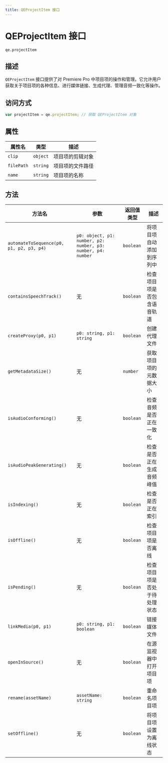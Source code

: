 ```yaml
---
title: QEProjectItem 接口
---
```

# QEProjectItem 接口

`qe.projectItem`

## 描述

`QEProjectItem` 接口提供了对 Premiere Pro 中项目项的操作和管理。它允许用户获取关于项目项的各种信息、进行媒体链接、生成代理、管理音频一致化等操作。

## 访问方式

```javascript
var projectItem = qe.projectItem; // 获取 QEProjectItem 对象
```

## 属性

| 属性名 | 类型 | 描述 |
| --- | --- | --- |
| `clip` | `object` | 项目项的剪辑对象 |
| `filePath` | `string` | 项目项的文件路径 |
| `name` | `string` | 项目项的名称 |

## 方法

| 方法名 | 参数 | 返回值类型 | 描述 |
| --- | --- | --- | --- |
| `automateToSequence(p0, p1, p2, p3, p4)` | `p0: object, p1: number, p2: number, p3: number, p4: number` | `boolean` | 将项目项自动添加到序列中 |
| `containsSpeechTrack()` | 无 | `boolean` | 检查项目项是否包含语音轨道 |
| `createProxy(p0, p1)` | `p0: string, p1: string` | `boolean` | 创建代理文件 |
| `getMetadataSize()` | 无 | `number` | 获取项目项的元数据大小 |
| `isAudioConforming()` | 无 | `boolean` | 检查音频是否正在一致化 |
| `isAudioPeakGenerating()` | 无 | `boolean` | 检查是否正在生成音频峰值 |
| `isIndexing()` | 无 | `boolean` | 检查是否正在索引 |
| `isOffline()` | 无 | `boolean` | 检查项目项是否离线 |
| `isPending()` | 无 | `boolean` | 检查项目项是否处于待处理状态 |
| `linkMedia(p0, p1)` | `p0: string, p1: boolean` | `boolean` | 链接媒体文件 |
| `openInSource()` | 无 | `boolean` | 在源监视器中打开项目项 |
| `rename(assetName)` | `assetName: string` | `boolean` | 重命名项目项 |
| `setOffline()` | 无 | `boolean` | 将项目项设置为离线状态 |

